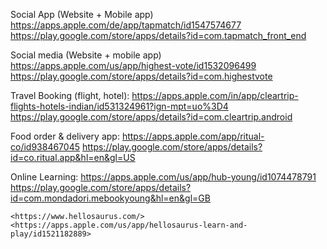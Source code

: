 Social App (Website + Mobile app)
    <https://apps.apple.com/de/app/tapmatch/id1547574677>
    <https://play.google.com/store/apps/details?id=com.tapmatch_front_end>

Social media (Website + mobile app)
    <https://apps.apple.com/us/app/highest-vote/id1532096499>
    <https://play.google.com/store/apps/details?id=com.highestvote>

Travel Booking (flight, hotel):
	<https://apps.apple.com/in/app/cleartrip-flights-hotels-indian/id531324961?ign-mpt=uo%3D4>
    <https://play.google.com/store/apps/details?id=com.cleartrip.android>

Food order & delivery app:
    <https://apps.apple.com/app/ritual-co/id938467045>
    <https://play.google.com/store/apps/details?id=co.ritual.app&hl=en&gl=US>

Online Learning:
    <https://apps.apple.com/us/app/hub-young/id1074478791>
    <https://play.google.com/store/apps/details?id=com.mondadori.mebookyoung&hl=en&gl=GB>

    <https://www.hellosaurus.com/>
    <https://apps.apple.com/us/app/hellosaurus-learn-and-play/id1521182889>

